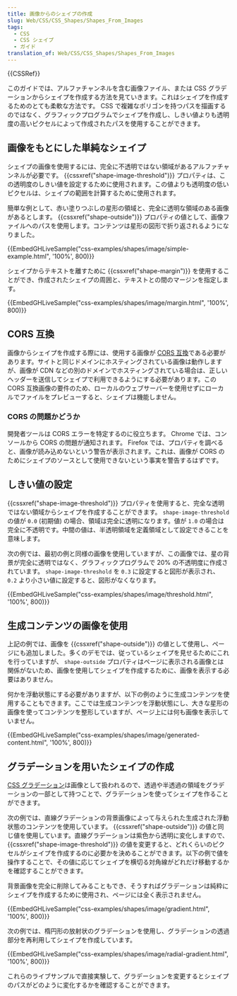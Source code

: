 ```yaml
---
title: 画像からのシェイプの作成
slug: Web/CSS/CSS_Shapes/Shapes_From_Images
tags:
  - CSS
  - CSS シェイプ
  - ガイド
translation_of: Web/CSS/CSS_Shapes/Shapes_From_Images
---
```

{{CSSRef}}

このガイドでは、アルファチャンネルを含む画像ファイル、または CSS グラデーションからシェイプを作成する方法を見ていきます。これはシェイプを作成するためのとても柔軟な方法です。 CSS で複雑なポリゴンを持つパスを描画するのではなく、グラフィックプログラムでシェイプを作成し、しきい値よりも透明度の高いピクセルによって作成されたパスを使用することができます。

## 画像をもとにした単純なシェイプ

シェイプの画像を使用するには、完全に不透明ではない領域があるアルファチャンネルが必要です。 {{cssxref("shape-image-threshold")}} プロパティは、この透明度のしきい値を設定するために使用されます。この値よりも透明度の低いピクセルは、シェイプの範囲を計算するために使用されます。

簡単な例として、赤い塗りつぶしの星形の領域と、完全に透明な領域のある画像があるとします。 {{cssxref("shape-outside")}} プロパティの値として、画像ファイルへのパスを使用します。コンテンツは星形の図形で折り返されるようになりました。

{{EmbedGHLiveSample("css-examples/shapes/image/simple-example.html", '100%', 800)}}

シェイプからテキストを離すために {{cssxref("shape-margin")}} を使用することができ、作成されたシェイプの周囲と、テキストとの間のマージンを指定します。

{{EmbedGHLiveSample("css-examples/shapes/image/margin.html", '100%', 800)}}

## CORS 互換

画像からシェイプを作成する際には、使用する画像が [CORS 互換](/ja/docs/Web/HTTP/CORS)である必要があります。サイトと同じドメインにホスティングされている画像は動作しますが、画像が CDN などの別のドメインでホスティングされている場合は、正しいヘッダーを送信してシェイプで利用できるようにする必要があります。この CORS 互換画像の要件のため、ローカルのウェブサーバーを使用せずにローカルでファイルをプレビューすると、シェイプは機能しません。

### CORS の問題かどうか

開発者ツールは CORS エラーを特定するのに役立ちます。 Chrome では、コンソールから CORS の問題が通知されます。 Firefox では、プロパティを調べると、画像が読み込めないという警告が表示されます。これは、画像が CORS のためにシェイプのソースとして使用できないという事実を警告するはずです。

## しきい値の設定

{{cssxref("shape-image-threshold")}} プロパティを使用すると、完全な透明ではない領域からシェイプを作成することができます。 `shape-image-threshold` の値が `0.0` (初期値) の場合、領域は完全に透明になります。値が `1.0` の場合は完全に不透明です。中間の値は、半透明領域を定義領域として設定できることを意味します。

次の例では、最初の例と同様の画像を使用していますが、この画像では、星の背景が完全に透明ではなく、グラフィックプログラムで 20% の不透明度に作成されています。 `shape-image-threshold` を `0.3` に設定すると図形が表示され、 `0.2` より小さい値に設定すると、図形がなくなります。

{{EmbedGHLiveSample("css-examples/shapes/image/threshold.html", '100%', 800)}}

## 生成コンテンツの画像を使用

上記の例では、画像を {{cssxref("shape-outside")}} の値として使用し、ページにも追加しました。多くのデモでは、従っているシェイプを見せるためにこれを行っていますが、 `shape-outside` プロパティはページに表示される画像とは関係がないため、画像を使用してシェイプを作成するために、画像を表示する必要はありません。

何かを浮動状態にする必要がありますが、以下の例のように生成コンテンツを使用することもできます。ここでは生成コンテンツを浮動状態にし、大きな星形の画像を使ってコンテンツを整形していますが、ページ上には何も画像を表示していません。

{{EmbedGHLiveSample("css-examples/shapes/image/generated-content.html", '100%', 800)}}

## グラデーションを用いたシェイプの作成

[CSS グラデーション](/ja/docs/Web/CSS/CSS_Images/Using_CSS_gradients)は画像として扱われるので、透過や半透過の領域をグラデーションの一部として持つことで、グラデーションを使ってシェイプを作ることができます。

次の例では、直線グラデーションの背景画像によって与えられた生成された浮動状態のコンテンツを使用しています。 {{cssxref("shape-outside")}} の値と同じ値を使用しています。直線グラデーションは紫色から透明に変化しますので、 {{cssxref("shape-image-threshold")}} の値を変更すると、どれくらいのピクセルがシェイプを作成するのに必要かを決めることができます。以下の例で値を操作することで、その値に応じてシェイプを横切る対角線がどれだけ移動するかを確認することができます。

背景画像を完全に削除してみることもでき、そうすればグラデーションは純粋にシェイプを作成するために使用され、ページには全く表示されません。

{{EmbedGHLiveSample("css-examples/shapes/image/gradient.html", '100%', 800)}}

次の例では、楕円形の放射状のグラデーションを使用し、グラデーションの透過部分を再利用してシェイプを作成しています。

{{EmbedGHLiveSample("css-examples/shapes/image/radial-gradient.html", '100%', 800)}}

これらのライブサンプルで直接実験して、グラデーションを変更するとシェイプのパスがどのように変化するかを確認することができます。
